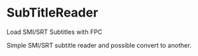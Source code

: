 # SubTitleReader
Load SMI/SRT Subtitles with FPC

Simple SMI/SRT subtitle reader and possible convert to another.

